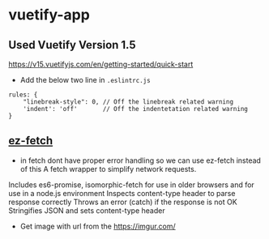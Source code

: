 # vuetify-app

## Used Vuetify Version 1.5
https://v15.vuetifyjs.com/en/getting-started/quick-start

* Add the below two line in `.eslintrc.js`
```
rules: {
    "linebreak-style": 0, // Off the linebreak related warning
    'indent': 'off'       // Off the indentetation related warning
}
```
## [ez-fetch](https://www.npmjs.com/package/ez-fetch)
* in fetch dont have proper error handling so we can use ez-fetch instead of this
A fetch wrapper to simplify network requests.

Includes es6-promise, isomorphic-fetch for use in older browsers and for use in a node.js environment
Inspects content-type header to parse response correctly
Throws an error (catch) if the response is not OK
Stringifies JSON and sets content-type header

* Get image with url from the https://imgur.com/
